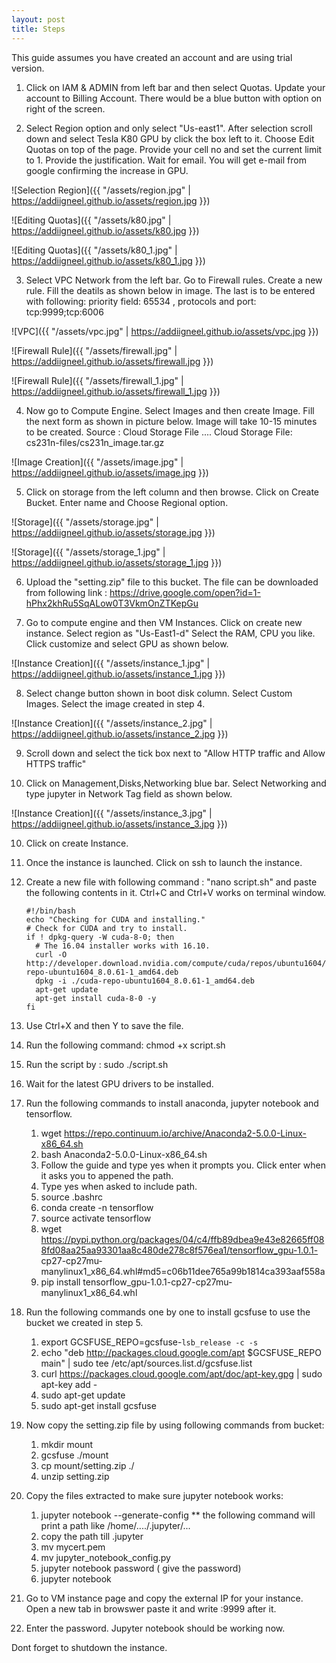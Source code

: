 ```yaml
---
layout: post
title: Steps
---
```



This guide assumes you have created an account and are using trial version.

1. Click on IAM & ADMIN from left bar and then select Quotas. Update your account to Billing Account. There would be a blue button with option on right of the screen.


2. Select Region option and only select "Us-east1". After selection scroll down and select Tesla K80 GPU by click the box left to it. Choose Edit Quotas on top of the page. Provide your cell no and set the current limit to 1. Provide the justification. Wait for email. You will get e-mail from google confirming the increase in GPU.

![Selection Region]({{ "/assets/region.jpg" | https://addiigneel.github.io/assets/region.jpg }})

![Editing Quotas]({{ "/assets/k80.jpg" | https://addiigneel.github.io/assets/k80.jpg }})

![Editing Quotas]({{ "/assets/k80_1.jpg" | https://addiigneel.github.io/assets/k80_1.jpg }})

3. Select VPC Network from the left bar. Go to Firewall rules. Create a new rule. Fill the deatils as shown below in image.
   The last is to be entered with following: priority field: 65534 , protocols and port: tcp:9999;tcp:6006

![VPC]({{ "/assets/vpc.jpg" | https://addiigneel.github.io/assets/vpc.jpg }})

![Firewall Rule]({{ "/assets/firewall.jpg" | https://addiigneel.github.io/assets/firewall.jpg }})

![Firewall Rule]({{ "/assets/firewall_1.jpg" | https://addiigneel.github.io/assets/firewall_1.jpg }})

4. Now go to Compute Engine. Select Images and then create Image. Fill the next form as shown in picture below. Image will take 10-15 minutes to be created. Source : Cloud Storage File .... Cloud Storage File: cs231n-files/cs231n_image.tar.gz

![Image Creation]({{ "/assets/image.jpg" | https://addiigneel.github.io/assets/image.jpg }})

5. Click on storage from the left column and then browse. Click on Create Bucket. Enter name and Choose Regional option. 

![Storage]({{ "/assets/storage.jpg" | https://addiigneel.github.io/assets/storage.jpg }})

![Storage]({{ "/assets/storage_1.jpg" | https://addiigneel.github.io/assets/storage_1.jpg }})

6. Upload the "setting.zip" file to this bucket. The file can be downloaded from following link : https://drive.google.com/open?id=1-hPhx2khRu5SqALow0T3VkmOnZTKepGu

7. Go to compute engine and then VM Instances. Click on create new instance. Select region as "Us-East1-d" Select the RAM, CPU you like. Click customize and select GPU as shown below. 

![Instance Creation]({{ "/assets/instance_1.jpg" | https://addiigneel.github.io/assets/instance_1.jpg }})

8. Select change button shown in boot disk column. Select Custom Images. Select the image created in step 4. 

![Instance Creation]({{ "/assets/instance_2.jpg" | https://addiigneel.github.io/assets/instance_2.jpg }})

9. Scroll down and select the tick box next to "Allow HTTP traffic and Allow HTTPS traffic"

8. Click on Management,Disks,Networking blue bar. Select Networking and type jupyter in Network Tag field as shown below.

![Instance Creation]({{ "/assets/instance_3.jpg" | https://addiigneel.github.io/assets/instance_3.jpg }})


10. Click on create Instance. 

11. Once the instance is launched. Click on ssh to launch the instance.

12. Create a new file with following command : "nano script.sh" and paste the following contents in it. Ctrl+C and Ctrl+V works on terminal window.
      
        #!/bin/bash
        echo "Checking for CUDA and installing."
        # Check for CUDA and try to install.
        if ! dpkg-query -W cuda-8-0; then
          # The 16.04 installer works with 16.10.
          curl -O http://developer.download.nvidia.com/compute/cuda/repos/ubuntu1604/x86_64/cuda-repo-ubuntu1604_8.0.61-1_amd64.deb
          dpkg -i ./cuda-repo-ubuntu1604_8.0.61-1_amd64.deb
          apt-get update
          apt-get install cuda-8-0 -y
        fi
        
12. Use Ctrl+X and then Y to save the file.

13. Run the following command: chmod +x script.sh

14. Run the script by : sudo ./script.sh

15. Wait for the latest GPU drivers to be installed.

16. Run the following commands to install anaconda, jupyter notebook and tensorflow.
    
    1. wget https://repo.continuum.io/archive/Anaconda2-5.0.0-Linux-x86_64.sh
    2. bash Anaconda2-5.0.0-Linux-x86_64.sh
    3. Follow the guide and type yes when it prompts you. Click enter when it asks you to appened the path.
    4. Type yes when asked to include path.
    5. source .bashrc
    6. conda create -n tensorflow
    7. source activate tensorflow
    8. wget https://pypi.python.org/packages/04/c4/ffb89dbea9e43e82665ff088fd08aa25aa93301aa8c480de278c8f576ea1/tensorflow_gpu-1.0.1-               cp27-cp27mu-manylinux1_x86_64.whl#md5=c06b11dee765a99b1814ca393aaf558a
    9. pip install tensorflow_gpu-1.0.1-cp27-cp27mu-manylinux1_x86_64.whl

16. Run the following commands one by one to install gcsfuse to use the bucket we created in step 5.
    
    1. export GCSFUSE_REPO=gcsfuse-`lsb_release -c -s`
    2. echo "deb http://packages.cloud.google.com/apt $GCSFUSE_REPO main" | sudo tee /etc/apt/sources.list.d/gcsfuse.list
    3. curl https://packages.cloud.google.com/apt/doc/apt-key.gpg | sudo apt-key add -
    4. sudo apt-get update
    5. sudo apt-get install gcsfuse
    
17. Now copy the setting.zip file by using following commands from bucket:
    
    1. mkdir mount
    2. gcsfuse <your bucket name> ./mount
    3. cp mount/setting.zip ./
    4. unzip setting.zip
    
18. Copy the files extracted to make sure jupyter notebook works:
      
    1. jupyter notebook --generate-config  ** the following command will print a path like /home/<your username>..../.jupyter/...
    2. copy the path till .jupyter
    3. mv mycert.pem <paste path here>
    4. mv jupyter_notebook_config.py <paste path here>
    5. jupyter notebook password ( give the password)
    6. jupyter notebook
 
 17. Go to VM instance page and copy the external IP for your instance. Open a new tab in browswer paste it and write :9999 after it. 
 18. Enter the password. Jupyter notebook should be working now.
    
 Dont forget to shutdown the instance.
